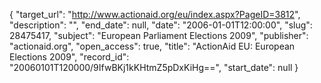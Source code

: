 {
  "target_url": "http://www.actionaid.org/eu/index.aspx?PageID=3812", 
  "description": "", 
  "end_date": null, 
  "date": "2006-01-01T12:00:00", 
  "slug": 28475417, 
  "subject": "European Parliament Elections 2009", 
  "publisher": "actionaid.org", 
  "open_access": true, 
  "title": "ActionAid EU: European Elections 2009", 
  "record_id": "20060101T120000/9IfwBKj1kKHtmZ5pDxKiHg==", 
  "start_date": null
}

